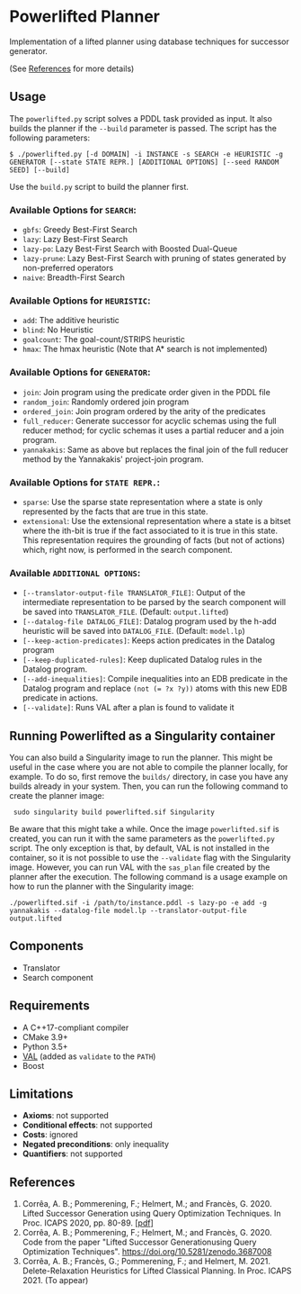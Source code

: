 # Powerlifted Planner

Implementation of a lifted planner using database techniques for successor
generator.

(See [References](#references) for more details)

## Usage

The `powerlifted.py` script solves a PDDL task provided as input. It also builds
the planner if the `--build` parameter is passed. The script has the following
parameters:

```$ ./powerlifted.py [-d DOMAIN] -i INSTANCE -s SEARCH -e HEURISTIC -g GENERATOR [--state STATE REPR.] [ADDITIONAL OPTIONS] [--seed RANDOM SEED] [--build]```

Use the `build.py` script to build the planner first.

### Available Options for `SEARCH`:
- `gbfs`: Greedy Best-First Search
- `lazy`: Lazy Best-First Search
- `lazy-po`: Lazy Best-First Search with Boosted Dual-Queue
- `lazy-prune`: Lazy Best-First Search with pruning of states generated by
non-preferred operators
- `naive`: Breadth-First Search

### Available Options for `HEURISTIC`:
- `add`: The additive heuristic
- `blind`: No Heuristic
- `goalcount`: The goal-count/STRIPS heuristic
- `hmax`: The hmax heuristic (Note that A* search is not implemented)

### Available Options for `GENERATOR`:
- `join`: Join program using the predicate order given in the PDDL file
- `random_join`: Randomly ordered join program
- `ordered_join`: Join program ordered by the arity of the predicates
- `full_reducer`: Generate successor for acyclic schemas using the full
  reducer method; for cyclic schemas it uses a partial reducer and a join
  program.
- `yannakakis`: Same as above but replaces the final join of the full
      reducer method by the Yannakakis' project-join program.

### Available Options for `STATE REPR.`:

- `sparse`: Use the sparse state representation where a state is only
  represented by the facts that are true in this state.
- `extensional`: Use the extensional representation where a state is a bitset
  where the ith-bit is true if the fact associated to it is true in this
  state. This representation requires the grounding of facts (but not of
  actions) which, right now, is performed in the search component.

### Available `ADDITIONAL OPTIONS`:
- `[--translator-output-file TRANSLATOR_FILE]`: Output of the intermediate representation to be parsed by the search component will be saved into `TRANSLATOR_FILE`. (Default: `output.lifted`)
- `[--datalog-file DATALOG_FILE]`: Datalog program used by the h-add heuristic will be saved into `DATALOG_FILE`. (Default: `model.lp`)
- `[--keep-action-predicates]`: Keeps action predicates in the Datalog program
- `[--keep-duplicated-rules]`: Keep duplicated Datalog rules in the Datalog program.
- `[--add-inequalities]`: Compile inequalities into an EDB predicate in the Datalog program and replace `(not (= ?x ?y))` atoms with this new EDB predicate in actions.
- `[--validate]`: Runs VAL after a plan is found to validate it

## Running Powerlifted as a Singularity container

You can also build a Singularity image to run the planner. This might be useful
in the case where you are not able to compile the planner locally, for
example. To do so, first remove the `builds/` directory, in case you have any
builds already in your system. Then, you can run the following command to create
the planner image:


``` sudo singularity build powerlifted.sif Singularity```

Be aware that this might take a while. Once the image `powerlifted.sif` is
created, you can run it with the same parameters as the `powerlifted.py`
script. The only exception is that, by default, VAL is not installed in the
container, so it is not possible to use the `--validate` flag with the
Singularity image. However, you can run VAL with the `sas_plan` file created by
the planner after the execution. The following command is a usage example on
how to run the planner with the Singularity image:

```./powerlifted.sif -i /path/to/instance.pddl -s lazy-po -e add -g yannakakis --datalog-file model.lp --translator-output-file output.lifted```



## Components
 - Translator
 - Search component

## Requirements
 - A C++17-compliant compiler
 - CMake 3.9+
 - Python 3.5+
 - [VAL](https://github.com/KCL-Planning/VAL) (added as `validate` to the `PATH`)
 - Boost

## Limitations
 - **Axioms**: not supported
 - **Conditional effects**: not supported
 - **Costs**: ignored
 - **Negated preconditions**: only inequality
 - **Quantifiers**: not supported

 ## References

 1. Corrêa, A. B.; Pommerening, F.; Helmert, M.; and Francès, G. 2020. Lifted
  Successor Generation using Query Optimization Techniques. In Proc. ICAPS
   2020, pp. 80-89. [[pdf]](https://ai.dmi.unibas.ch/papers/correa-et-al-icaps2020.pdf)
 2. Corrêa, A. B.; Pommerening, F.; Helmert, M.; and Francès, G. 2020. Code from the paper "Lifted Successor Generationusing Query Optimization Techniques".  https://doi.org/10.5281/zenodo.3687008
 3. Corrêa, A. B.; Francès, G.; Pommerening, F.; and Helmert, M. 2021. Delete-Relaxation Heuristics for Lifted Classical Planning. In Proc. ICAPS 2021. (To appear)
